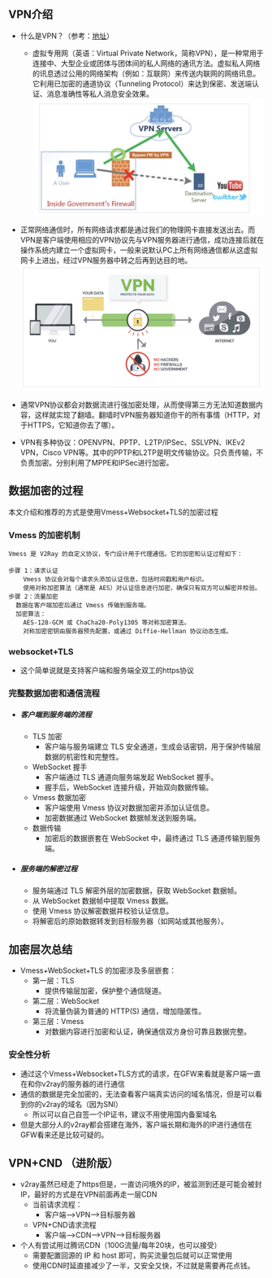 
## VPN介绍

- 什么是VPN？（参考：[地址](https://superxlcr.github.io/2018/07/01/%E4%B8%8A%E7%BD%91%E9%99%90%E5%88%B6%E5%92%8C%E7%BF%BB%E5%A2%99%E5%9F%BA%E6%9C%AC%E5%8E%9F%E7%90%86/)）

  - 虚拟专用网（英语：Virtual Private Network，简称VPN），是一种常用于连接中、大型企业或团体与团体间的私人网络的通讯方法。虚拟私人网络的讯息透过公用的网络架构（例如：互联网）来传送内联网的网络讯息。它利用已加密的通道协议（Tunneling Protocol）来达到保密、发送端认证、消息准确性等私人消息安全效果。
  ![vpn1.png](assets/VPN1.png)

- 正常网络通信时，所有网络请求都是通过我们的物理网卡直接发送出去。而VPN是客户端使用相应的VPN协议先与VPN服务器进行通信，成功连接后就在操作系统内建立一个虚拟网卡，一般来说默认PC上所有网络通信都从这虚拟网卡上进出，经过VPN服务器中转之后再到达目的地。
  ![vpn2.png](assets/VPN2.png)

- 通常VPN协议都会对数据流进行强加密处理，从而使得第三方无法知道数据内容，这样就实现了翻墙。翻墙时VPN服务器知道你干的所有事情（HTTP，对于HTTPS，它知道你去了哪）。

- VPN有多种协议：OPENVPN、PPTP、L2TP/IPSec、SSLVPN、IKEv2 VPN，Cisco VPN等。其中的PPTP和L2TP是明文传输协议。只负责传输，不负责加密。分别利用了MPPE和IPSec进行加密。

## 数据加密的过程

本文介绍和推荐的方式是使用Vmess+Websocket+TLS的加密过程

### Vmess 的加密机制
 
```
Vmess 是 V2Ray 的自定义协议，专门设计用于代理通信。它的加密和认证过程如下：

步骤 1：请求认证
    Vmess 协议会对每个请求头添加认证信息，包括时间戳和用户标识。
    使用对称加密算法（通常是 AES）对认证信息进行加密，确保只有双方可以解密并校验。
步骤 2：流量加密
  数据在客户端加密后通过 Vmess 传输到服务端。
  加密算法：
    AES-128-GCM 或 ChaCha20-Poly1305 等对称加密算法。
    对称加密密钥由服务器预先配置，或通过 Diffie-Hellman 协议动态生成。
```

###  websocket+TLS

-  这个简单说就是支持客户端和服务端全双工的https协议


### 完整数据加密和通信流程
  
  - ##### 客户端到服务端的流程
    - TLS 加密
      - 客户端与服务端建立 TLS 安全通道，生成会话密钥，用于保护传输层数据的机密性和完整性。
    - WebSocket 握手
      - 客户端通过 TLS 通道向服务端发起 WebSocket 握手。
      - 握手后，WebSocket 连接升级，开始双向数据传输。
    - Vmess 数据加密
      - 客户端使用 Vmess 协议对数据加密并添加认证信息。 
      - 加密数据通过 WebSocket 数据帧发送到服务端。
    - 数据传输
      - 加密后的数据嵌套在 WebSocket 中，最终通过 TLS 通道传输到服务端。
  
  - ##### 服务端的解密过程
    - 服务端通过 TLS 解密外层的加密数据，获取 WebSocket 数据帧。
    - 从 WebSocket 数据帧中提取 Vmess 数据。
    - 使用 Vmess 协议解密数据并校验认证信息。
    - 将解密后的原始数据转发到目标服务器（如网站或其他服务）。

## 加密层次总结

  - Vmess+WebSocket+TLS 的加密涉及多层嵌套：
    - 第一层：TLS
      - 提供传输层加密，保护整个通信隧道。
    - 第二层：WebSocket
      - 将流量伪装为普通的 HTTP(S) 通信，增加隐匿性。
    - 第三层：Vmess
      - 对数据内容进行加密和认证，确保通信双方身份可靠且数据完整。

### 安全性分析

  - 通过这个Vmess+Websocket+TLS方式的请求，在GFW来看就是客户端一直在和你v2ray的服务器的进行通信
  - 通信的数据是完全加密的，无法查看客户端真实访问的域名情况，但是可以看到你的v2ray的域名（因为SNI）
    - 所以可以自己自签一个IP证书，建议不用使用国内备案域名
  - 但是大部分人的v2ray都会搭建在海外，客户端长期和海外的IP进行通信在GFW看来还是比较可疑的。



## VPN+CND （进阶版）

- v2ray虽然已经走了https但是，一直访问境外的IP，被监测到还是可能会被封IP，最好的方式是在VPN前面再走一层CDN
  - 当前请求流程：
    - 客户端-->VPN-->目标服务器
  - VPN+CND请求流程
    - 客户端-->CDN-->VPN-->目标服务器
- 个人有尝试用过腾讯CDN（100G流量/每年20块，也可以接受）
    - 需要配置回源的 IP 和 host 即可，购买流量包后就可以正常使用
    - 使用CDN时延直接减少了一半，又安全又快，不过就是需要再花点钱。